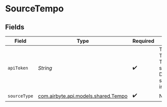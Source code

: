 # SourceTempo


## Fields

| Field                                                                                         | Type                                                                                          | Required                                                                                      | Description                                                                                   |
| --------------------------------------------------------------------------------------------- | --------------------------------------------------------------------------------------------- | --------------------------------------------------------------------------------------------- | --------------------------------------------------------------------------------------------- |
| `apiToken`                                                                                    | *String*                                                                                      | :heavy_check_mark:                                                                            | Tempo API Token. Go to Tempo>Settings, scroll down to Data Access and select API integration. |
| `sourceType`                                                                                  | [com.airbyte.api.models.shared.Tempo](../../models/shared/Tempo.md)                           | :heavy_check_mark:                                                                            | N/A                                                                                           |